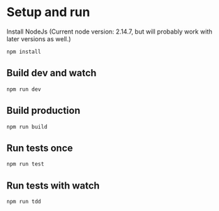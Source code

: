 # Setup and run


  Install NodeJs (Current node version: 2.14.7, but will probably work with later versions as well.) 


    npm install

## Build dev and watch

    npm run dev

## Build production

    npm run build

## Run tests once
  
    npm run test
    
## Run tests with watch

    npm run tdd
